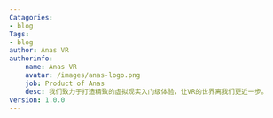```yaml
---
Catagories:
- blog
Tags:
- blog
author: Anas VR
authorinfo:
    name: Anas VR
    avatar: /images/anas-logo.png
    job: Product of Anas
    desc: 我们致力于打造精致的虚拟现实入门级体验，让VR的世界离我们更近一步。
version: 1.0.0
---
```

